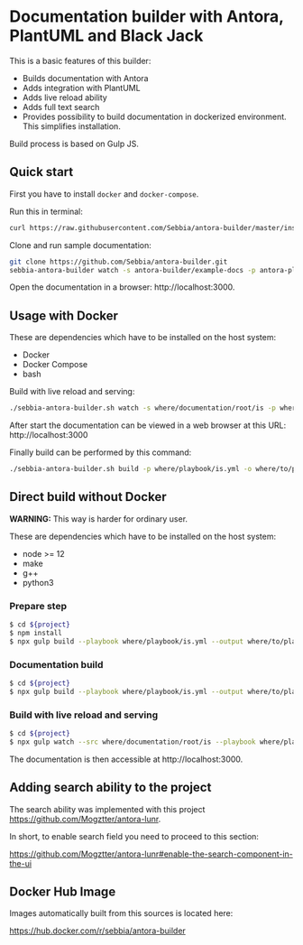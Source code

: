 # Documentation builder with Antora, PlantUML and Black Jack

This is a basic features of this builder:

* Builds documentation with Antora
* Adds integration with PlantUML
* Adds live reload ability
* Adds full text search
* Provides possibility to build documentation in dockerized environment. This simplifies installation.

Build process is based on Gulp JS.

## Quick start

First you have to install `docker` and `docker-compose`.

Run this in terminal:
```sh
curl https://raw.githubusercontent.com/Sebbia/antora-builder/master/install.sh | bash
```

Clone and run sample documentation:
```sh
git clone https://github.com/Sebbia/antora-builder.git
sebbia-antora-builder watch -s antora-builder/example-docs -p antora-playbook.yml -o ~/doc-build
```

Open the documentation in a browser: http://localhost:3000.

## Usage with Docker

These are dependencies which have to be installed on the host system:
* Docker
* Docker Compose
* bash

Build with live reload and serving:
```sh
./sebbia-antora-builder.sh watch -s where/documentation/root/is -p where/playbook/is/relative/to/src.yml
```

After start the documentation can be viewed in a web browser at this URL: http://localhost:3000

Finally build can be performed by this command:
```sh
./sebbia-antora-builder.sh build -p where/playbook/is.yml -o where/to/place/html
```

## Direct build without Docker

**WARNING:** This way is harder for ordinary user. 

These are dependencies which have to be installed on the host system:
* node >= 12
* make
* g++
* python3

### Prepare step
```sh
$ cd ${project}
$ npm install
$ npx gulp build --playbook where/playbook/is.yml --output where/to/place/html
```

### Documentation build
```sh
$ cd ${project}
$ npx gulp build --playbook where/playbook/is.yml --output where/to/place/html
```

### Build with live reload and serving

```sh
$ cd ${project}
$ npx gulp watch --src where/documentation/root/is --playbook where/playbook/is.yml --output /where/to/place/html
```

The documentation is then accessible at http://localhost:3000.

## Adding search ability to the project

The search ability was implemented with this project https://github.com/Mogztter/antora-lunr.

In short, to enable search field you need to proceed to this section:

https://github.com/Mogztter/antora-lunr#enable-the-search-component-in-the-ui

## Docker Hub Image

Images automatically built from this sources is located here:

https://hub.docker.com/r/sebbia/antora-builder